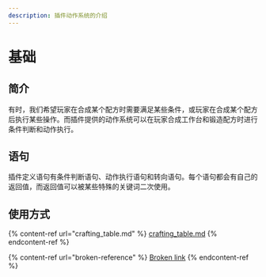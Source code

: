 ```yaml
---
description: 插件动作系统的介绍
---
```


# 基础

## 简介

有时，我们希望玩家在合成某个配方时需要满足某些条件，或玩家在合成某个配方后执行某些操作。而插件提供的动作系统可以在玩家合成工作台和锻造配方时进行条件判断和动作执行。

## 语句

插件定义语句有条件判断语句、动作执行语句和转向语句。每个语句都会有自己的返回值，而返回值可以被某些特殊的关键词二次使用。

## 使用方式

{% content-ref url="crafting_table.md" %}
[crafting\_table.md](crafting\_table.md)
{% endcontent-ref %}

{% content-ref url="broken-reference" %}
[Broken link](broken-reference)
{% endcontent-ref %}
